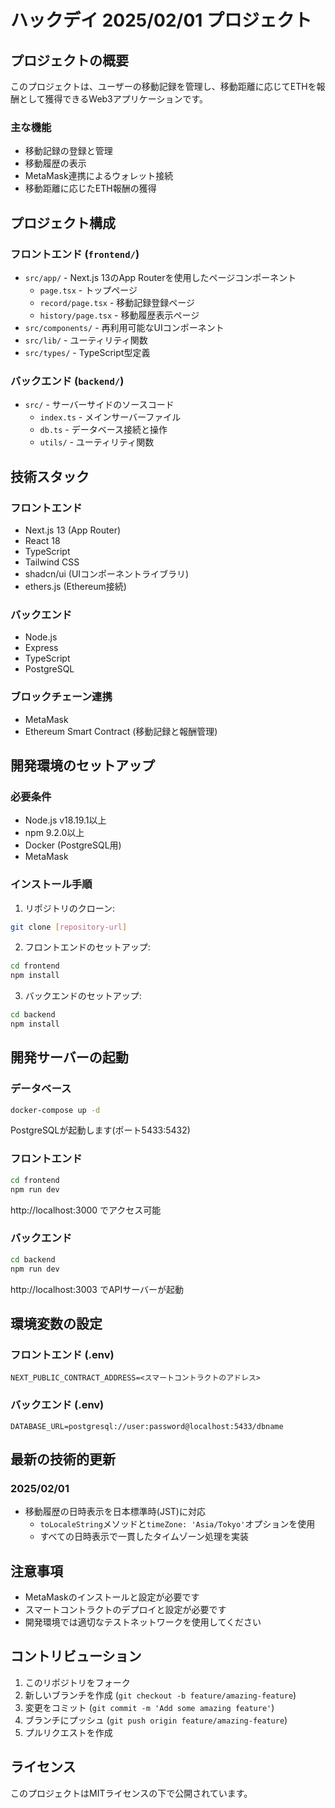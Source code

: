 # ハックデイ 2025/02/01 プロジェクト

## プロジェクトの概要
このプロジェクトは、ユーザーの移動記録を管理し、移動距離に応じてETHを報酬として獲得できるWeb3アプリケーションです。

### 主な機能
- 移動記録の登録と管理
- 移動履歴の表示
- MetaMask連携によるウォレット接続
- 移動距離に応じたETH報酬の獲得

## プロジェクト構成

### フロントエンド (`frontend/`)
- `src/app/` - Next.js 13のApp Routerを使用したページコンポーネント
  - `page.tsx` - トップページ
  - `record/page.tsx` - 移動記録登録ページ
  - `history/page.tsx` - 移動履歴表示ページ
- `src/components/` - 再利用可能なUIコンポーネント
- `src/lib/` - ユーティリティ関数
- `src/types/` - TypeScript型定義

### バックエンド (`backend/`)
- `src/` - サーバーサイドのソースコード
  - `index.ts` - メインサーバーファイル
  - `db.ts` - データベース接続と操作
  - `utils/` - ユーティリティ関数

## 技術スタック

### フロントエンド
- Next.js 13 (App Router)
- React 18
- TypeScript
- Tailwind CSS
- shadcn/ui (UIコンポーネントライブラリ)
- ethers.js (Ethereum接続)

### バックエンド
- Node.js
- Express
- TypeScript
- PostgreSQL

### ブロックチェーン連携
- MetaMask
- Ethereum Smart Contract (移動記録と報酬管理)

## 開発環境のセットアップ

### 必要条件
- Node.js v18.19.1以上
- npm 9.2.0以上
- Docker (PostgreSQL用)
- MetaMask

### インストール手順

1. リポジトリのクローン:
```bash
git clone [repository-url]
```

2. フロントエンドのセットアップ:
```bash
cd frontend
npm install
```

3. バックエンドのセットアップ:
```bash
cd backend
npm install
```

## 開発サーバーの起動

### データベース
```bash
docker-compose up -d
```
PostgreSQLが起動します(ポート5433:5432)

### フロントエンド
```bash
cd frontend
npm run dev
```
http://localhost:3000 でアクセス可能

### バックエンド
```bash
cd backend
npm run dev
```
http://localhost:3003 でAPIサーバーが起動

## 環境変数の設定

### フロントエンド (.env)
```
NEXT_PUBLIC_CONTRACT_ADDRESS=<スマートコントラクトのアドレス>
```

### バックエンド (.env)
```
DATABASE_URL=postgresql://user:password@localhost:5433/dbname
```

## 最新の技術的更新

### 2025/02/01
- 移動履歴の日時表示を日本標準時(JST)に対応
  - `toLocaleString`メソッドと`timeZone: 'Asia/Tokyo'`オプションを使用
  - すべての日時表示で一貫したタイムゾーン処理を実装

## 注意事項
- MetaMaskのインストールと設定が必要です
- スマートコントラクトのデプロイと設定が必要です
- 開発環境では適切なテストネットワークを使用してください

## コントリビューション
1. このリポジトリをフォーク
2. 新しいブランチを作成 (`git checkout -b feature/amazing-feature`)
3. 変更をコミット (`git commit -m 'Add some amazing feature'`)
4. ブランチにプッシュ (`git push origin feature/amazing-feature`)
5. プルリクエストを作成

## ライセンス
このプロジェクトはMITライセンスの下で公開されています。
